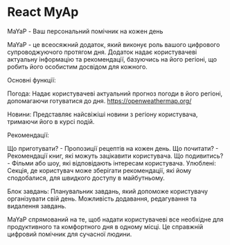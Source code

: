 # React MyAp

MaYaP - Ваш персональний помічник на кожен день

MaYaP - це всеосяжний додаток, який виконує роль вашого цифрового
супроводжуючого протягом дня. Додаток надає користувачеві актуальну інформацію
та рекомендації, базуючись на його регіоні, що робить його особистим досвідом
для кожного.

Основні функції:

Погода: Надає користувачеві актуальний прогноз погоди в його регіоні,
допомагаючи готуватися до дня. https://openweathermap.org/

Новини: Представляє найсвіжіші новини з регіону користувача, тримаючи його в
курсі подій.

Рекомендації:

Що приготувати? - Пропозиції рецептів на кожен день. Що почитати? - Рекомендації
книг, які можуть зацікавити користувача. Що подивитись? - Фільми або шоу, які
відповідають інтересам користувача. Улюблені: Секція, де користувач може
зберігати рекомендації, які йому сподобалися, для швидкого доступу в
майбутньому.

Блок завдань: Планувальник завдань, який допоможе користувачу організувати свій
день. Можливість додавання, редагування та видалення завдань.

MaYaP спрямований на те, щоб надати користувачеві все необхідне для
продуктивного та комфортного дня в одному місці. Це справжній цифровий помічник
для сучасної людини.
